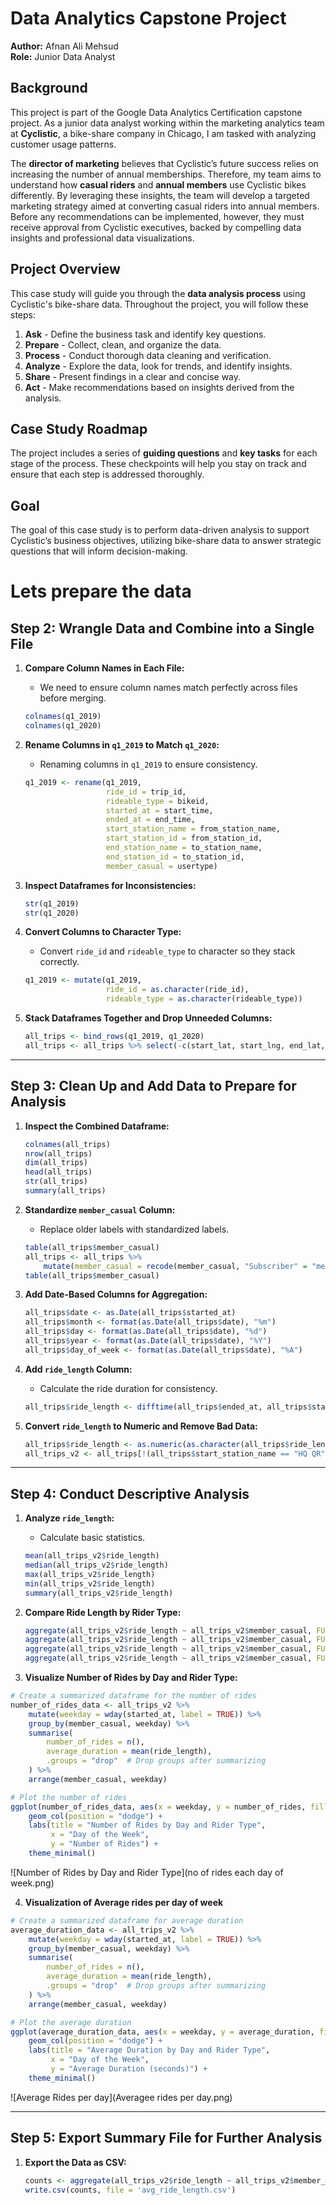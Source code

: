 # Data Analytics Capstone Project
**Author:** Afnan Ali Mehsud  
**Role:** Junior Data Analyst  

## Background

This project is part of the Google Data Analytics Certification capstone project. As a junior data analyst working within the marketing analytics team at **Cyclistic**, a bike-share company in Chicago, I am tasked with analyzing customer usage patterns.

The **director of marketing** believes that Cyclistic’s future success relies on increasing the number of annual memberships. Therefore, my team aims to understand how **casual riders** and **annual members** use Cyclistic bikes differently. By leveraging these insights, the team will develop a targeted marketing strategy aimed at converting casual riders into annual members. Before any recommendations can be implemented, however, they must receive approval from Cyclistic executives, backed by compelling data insights and professional data visualizations.

## Project Overview

This case study will guide you through the **data analysis process** using Cyclistic's bike-share data. Throughout the project, you will follow these steps:
1. **Ask** - Define the business task and identify key questions.
2. **Prepare** - Collect, clean, and organize the data.
3. **Process** - Conduct thorough data cleaning and verification.
4. **Analyze** - Explore the data, look for trends, and identify insights.
5. **Share** - Present findings in a clear and concise way.
6. **Act** - Make recommendations based on insights derived from the analysis.

## Case Study Roadmap

The project includes a series of **guiding questions** and **key tasks** for each stage of the process. These checkpoints will help you stay on track and ensure that each step is addressed thoroughly.

## Goal

The goal of this case study is to perform data-driven analysis to support Cyclistic’s business objectives, utilizing bike-share data to answer strategic questions that will inform decision-making.

# Lets prepare the data

## Step 2: Wrangle Data and Combine into a Single File

1. **Compare Column Names in Each File:**
    - We need to ensure column names match perfectly across files before merging.

    ```r
    colnames(q1_2019)
    colnames(q1_2020)
    ```

2. **Rename Columns in `q1_2019` to Match `q1_2020`:**
    - Renaming columns in `q1_2019` to ensure consistency.

    ```r
    q1_2019 <- rename(q1_2019,
                      ride_id = trip_id,
                      rideable_type = bikeid,
                      started_at = start_time,
                      ended_at = end_time,
                      start_station_name = from_station_name,
                      start_station_id = from_station_id,
                      end_station_name = to_station_name,
                      end_station_id = to_station_id,
                      member_casual = usertype)
    ```

3. **Inspect Dataframes for Inconsistencies:**

    ```r
    str(q1_2019)
    str(q1_2020)
    ```

4. **Convert Columns to Character Type:**
    - Convert `ride_id` and `rideable_type` to character so they stack correctly.

    ```r
    q1_2019 <- mutate(q1_2019,
                      ride_id = as.character(ride_id),
                      rideable_type = as.character(rideable_type))
    ```

5. **Stack Dataframes Together and Drop Unneeded Columns:**

    ```r
    all_trips <- bind_rows(q1_2019, q1_2020)
    all_trips <- all_trips %>% select(-c(start_lat, start_lng, end_lat, end_lng, birthyear, gender, "tripduration"))
    ```

---

## Step 3: Clean Up and Add Data to Prepare for Analysis

1. **Inspect the Combined Dataframe:**

    ```r
    colnames(all_trips)
    nrow(all_trips)
    dim(all_trips)
    head(all_trips)
    str(all_trips)
    summary(all_trips)
    ```

2. **Standardize `member_casual` Column:**
    - Replace older labels with standardized labels.

    ```r
    table(all_trips$member_casual)
    all_trips <- all_trips %>%
        mutate(member_casual = recode(member_casual, "Subscriber" = "member", "Customer" = "casual"))
    table(all_trips$member_casual)
    ```

3. **Add Date-Based Columns for Aggregation:**

    ```r
    all_trips$date <- as.Date(all_trips$started_at)
    all_trips$month <- format(as.Date(all_trips$date), "%m")
    all_trips$day <- format(as.Date(all_trips$date), "%d")
    all_trips$year <- format(as.Date(all_trips$date), "%Y")
    all_trips$day_of_week <- format(as.Date(all_trips$date), "%A")
    ```

4. **Add `ride_length` Column:**
    - Calculate the ride duration for consistency.

    ```r
    all_trips$ride_length <- difftime(all_trips$ended_at, all_trips$started_at)
    ```

5. **Convert `ride_length` to Numeric and Remove Bad Data:**

    ```r
    all_trips$ride_length <- as.numeric(as.character(all_trips$ride_length))
    all_trips_v2 <- all_trips[!(all_trips$start_station_name == "HQ QR" | all_trips$ride_length < 0),]
    ```

---

## Step 4: Conduct Descriptive Analysis
1. **Analyze `ride_length`:**
    - Calculate basic statistics.

    ```r
    mean(all_trips_v2$ride_length)
    median(all_trips_v2$ride_length)
    max(all_trips_v2$ride_length)
    min(all_trips_v2$ride_length)
    summary(all_trips_v2$ride_length)
    ```

2. **Compare Ride Length by Rider Type:**

    ```r
    aggregate(all_trips_v2$ride_length ~ all_trips_v2$member_casual, FUN = mean)
    aggregate(all_trips_v2$ride_length ~ all_trips_v2$member_casual, FUN = median)
    aggregate(all_trips_v2$ride_length ~ all_trips_v2$member_casual, FUN = max)
    aggregate(all_trips_v2$ride_length ~ all_trips_v2$member_casual, FUN = min)
    ```

    

3. **Visualize Number of Rides by Day and Rider Type:**
```r
# Create a summarized dataframe for the number of rides
number_of_rides_data <- all_trips_v2 %>%
    mutate(weekday = wday(started_at, label = TRUE)) %>%
    group_by(member_casual, weekday) %>%
    summarise(
        number_of_rides = n(),
        average_duration = mean(ride_length),
        .groups = "drop"  # Drop groups after summarizing
    ) %>%
    arrange(member_casual, weekday)

# Plot the number of rides
ggplot(number_of_rides_data, aes(x = weekday, y = number_of_rides, fill = member_casual)) +
    geom_col(position = "dodge") +
    labs(title = "Number of Rides by Day and Rider Type",
         x = "Day of the Week",
         y = "Number of Rides") +
    theme_minimal()

```
 ![Number of Rides by Day and Rider Type](no of rides each day of week.png)

 4. **Visualization of Average rides per day of week**
```r
# Create a summarized dataframe for average duration
average_duration_data <- all_trips_v2 %>%
    mutate(weekday = wday(started_at, label = TRUE)) %>%
    group_by(member_casual, weekday) %>%
    summarise(
        number_of_rides = n(),
        average_duration = mean(ride_length),
        .groups = "drop"  # Drop groups after summarizing
    ) %>%
    arrange(member_casual, weekday)

# Plot the average duration
ggplot(average_duration_data, aes(x = weekday, y = average_duration, fill = member_casual)) +
    geom_col(position = "dodge") +
    labs(title = "Average Duration by Day and Rider Type",
         x = "Day of the Week",
         y = "Average Duration (seconds)") +
    theme_minimal()
```
   ![Average Rides per day](Averagee rides per day.png)

   ---
## Step 5: Export Summary File for Further Analysis

1. **Export the Data as CSV:**

    ```r
    counts <- aggregate(all_trips_v2$ride_length ~ all_trips_v2$member_casual + all_trips_v2$day_of_week, FUN = mean)
    write.csv(counts, file = 'avg_ride_length.csv')
    ```



